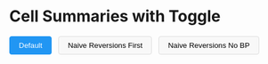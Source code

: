 # Cell Summaries with Toggle

<div class="toggle-buttons">
  <button class="notebook-toggle-btn active" data-target="default-notebook">Default</button>
  <button class="notebook-toggle-btn" data-target="naive-first-notebook">Naive Reversions First</button>
  <button class="notebook-toggle-btn" data-target="naive-no-bp-notebook">Naive Reversions No BP</button>
</div>

<style>
.toggle-buttons {
  margin-bottom: 20px;
}
.notebook-toggle-btn {
  padding: 8px 16px;
  margin-right: 8px;
  border: 1px solid #ddd;
  border-radius: 4px;
  background: #f8f8f8;
  cursor: pointer;
}
.notebook-toggle-btn.active {
  background: #2196F3;
  color: white;
  border-color: #2196F3;
}
.notebook-variation {
  display: none;
}
</style>

<div id="default-notebook" class="notebook-variation">
  <iframe src="default.ipynb" width="100%" height="800px" frameborder="0"></iframe>
</div>

<div id="naive-first-notebook" class="notebook-variation">
  <iframe src="../analysis/cell-summaries/naive_reversions_first.ipynb" width="100%" height="800px" frameborder="0"></iframe>
</div>

<div id="naive-no-bp-notebook" class="notebook-variation">
  <iframe src="../analysis/cell-summaries/naive_reversions_no_bp.ipynb" width="100%" height="800px" frameborder="0"></iframe>
</div>

